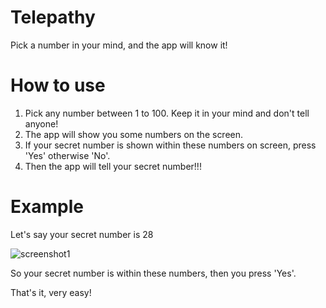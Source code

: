 # Telepathy
Pick a number in your mind, and the app will know it!

# How to use
1. Pick any number between 1 to 100. Keep it in your mind and don't tell anyone!
2. The app will show you some numbers on the screen.
3. If your secret number is shown within these numbers on screen, press 'Yes' otherwise 'No'.
4. Then the app will tell your secret number!!!

# Example
Let's say your secret number is 28

![screenshot1](https://cloud.githubusercontent.com/assets/22902303/24325116/03163fda-1169-11e7-9413-b6b0c825656b.png)

So your secret number is within these numbers, then you press 'Yes'.

That's it, very easy!
